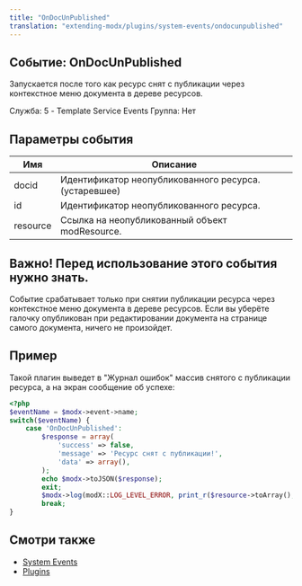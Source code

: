 ```yaml
---
title: "OnDocUnPublished"
translation: "extending-modx/plugins/system-events/ondocunpublished"
---
```


## Событие: OnDocUnPublished

Запускается после того как ресурс снят с публикации через контекстное меню документа в дереве ресурсов.

Служба: 5 - Template Service Events
Группа: Нет

## Параметры события

| Имя      | Описание                                              |
| -------- | ----------------------------------------------------- |
| docid    | Идентификатор неопубликованного ресурса. (устаревшее) |
| id       | Идентификатор неопубликованного ресурса.              |
| resource | Ссылка на неопубликованный объект modResource.        |

## Важно! Перед использование этого события нужно знать.

Событие срабатывает только при снятии публикации ресурса через контекстное меню документа в дереве ресурсов. Если вы уберёте галочку опубликован при редактировании документа на странице самого документа, ничего не произойдет.

## Пример

Такой плагин выведет в "Журнал ошибок" массив снятого с публикации ресурса, а на экран сообщение об успехе:

```php
<?php
$eventName = $modx->event->name;
switch($eventName) {
    case 'OnDocUnPublished':
        $response = array(
        	'success' => false,
        	'message' => 'Ресурс снят с публикации!',
        	'data' => array(),
        );
        echo $modx->toJSON($response);
        exit; 
        $modx->log(modX::LOG_LEVEL_ERROR, print_r($resource->toArray(),true));
        break;
}
```

## Смотри также

- [System Events](extending-modx/plugins/system-events "System Events")
- [Plugins](extending-modx/plugins "Plugins")
